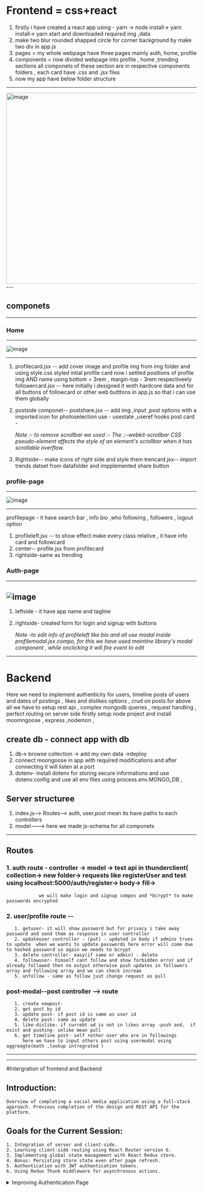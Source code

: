 
# Frontend = css+react
1. firstly i have created a react app using - yarn -> node install-> yarn  install-> yarn start  and downloaded required img ,data
2. make two blur rounded shapped circle  for corner  background  by make two div in app.js
3.  pages = my whole webpage have three pages mainly auth, home, profile
4. components =  now divided webpage into profile , home ,trending sections all componets of these section are in respective components folders , each card have .css and .jsx files
5. now my app have below folder structure
  ---
 <img width="505" alt="image" src="https://github.com/Akmeena4u/FullStack-SocialMediaApp/assets/93425334/35a2a61e-385d-4b8d-8ab4-c9bd2471fe89">
---

## componets 
---
### Home
---
![image](https://github.com/Akmeena4u/FullStack-SocialMediaApp/assets/93425334/c4730958-3561-42d5-87e2-afb63b6b4a52)

---
1. profilecard.jsx -- add cover image and profile img from img folder and using style.css styled intial profile card                                                                                                        now i settled positions of profile img AND  name using bottom = 3rem , margin-top - 3rem respectiveely
  followercard.jsx --   here initially i designed it woth hardcore data and for all buttons of followcard or other web butttons in app.js so that  i can use them globally


2. postside componet-- postshare.jsx -- add img ,input ,post options with a imported icon for photoselection use - usestate ,useref hooks
                       post card -

   *Note :- to remove scrollbar we used :-  The ::-webkit-scrollbar CSS pseudo-element affects the style of an element's scrollbar when it has scrollable overflow.*

 3. Rightside-- make icons of right side and style them
                trencard.jsx-- import trends datset from datafolder and impplemented share button

 
 ### profile-page 
 ---
 ![image](https://github.com/Akmeena4u/FullStack-SocialMediaApp/assets/93425334/b8f2cb6c-a4ef-42c7-8ff0-0559c52a0b10)

---
 profilepage - it have search bar , info bio ,who following , followers ,  logout option    
 1. profileleft.jsx -- to show effect make every class relative , it have info card  and followcard
 2. center-- profile.jsx from profilecard
 3. rightside-same as trending


### Auth-page
---
![image](https://github.com/Akmeena4u/FullStack-SocialMediaApp/assets/93425334/872eab97-fa8a-4ecf-91a2-288ed5260d20)
---
1. leftside - it have app name and tagline
2. rightside- created form for login and signup with buttons

   *Note -to edit info of profileleft  like bio and all use modal inside profilemodal.jsx compo, for this we have used maintine library's modal component , while onclicking it will fire event to 
          edit*
                         
---                   
        




# Backend 

Here we need to implement authenticity for users, timeline posts of users  and dates of postings , likes and dislikes options , crud on posts 
for above all we have to setup rest api , complex mongodb queries , request handling , perfect routing on server side 
firstly setup node project and install moomngoose ,  express ,nodemon ,

## create db - connect app with db
1. db-> browse collection -> add my own data ->deploy
2. connect moongoose in app  with required modifications and after connecting it will listen at a port
3. dotenv- install dotenv for storing secure informations and use dotenv.config and use all env files using process.env.MONGO_DB ,

## Server structuree 
1. index.js--> Routes--> auth, user,post mean its have paths to each controllers
2. model---> here we made js-schema  for all componets
----
## Routes 
### 1. auth route - controller -> model -> test api in thunderclient( collection-> new folder-> requests like registerUser and test using localhost:5000/auth/register-> body-> fill->
                we will make login and signup compos and *bcrypt* to make passwords encrypted
### 2. user/profile route --
       1. getuser- it will show password but for privacy i take away password and send them as response in user controller
       2. updateuser controller - (put) - updated in body if admins trues to update  when we wants to update passwords here error will come due to hashed password so again we needs to bcrypt 
       3. delete controller- easy(if same or admin) - delete
       4. followuser- himself cant follow and show forbidden error and if already followed then no output otherwise push updates in followers array and following array and we can check increae 
       5. unfollow - same as follow just change request as pull


### post-modal--post controller --> route
       1. create newpost- 
       2. get post by id
       3. update post- if post id is same as user id
       4. delete post- same as update
       5. like-dislike- if currebt ud is not in likes array -push and,  if exist and pushing- unlike mean pull
       6. get timeline post- self +other user who are in followings
          here we have to input others post using usermodal using aggreagte(math ,lookup intregrated )

  ---     

---

#Intergration of frontend and Backend

## Introduction:
    Overview of completing a social media application using a full-stack approach. Previous completion of the design and REST API for the platform.

## Goals for the Current Session:
    1. Integration of server and client-side.
    2. Learning client-side routing using React Router version 6.
    3. Implementing global state management with React Redux store.
    4. Bonus: Persisting store state even after page refresh.
    5. Authentication with JWT authentication tokens.
    6. Using Redux Thunk middleware for asynchronous actions.


<details>
###  <summary>Improving Authentication Page</summary>

  ### Improving Authentication Page

#### Setting Up Client-side:
1. Created a "client" folder for the frontend.
2. Initialized the client-side using `yarn start`.
3. Concurrently ran the server-side using `npm start`.
4. Opened VS Code and navigated to the "pages" directory.
5. Modified the login and signup components in the "or.jsx" file.
6. Removed the login function and utilized the signup component.
7. Structured the layout with a comment to distinguish between the left and right sides.
8. Implemented conditional rendering using the `useState` hook for login and signup forms.
9. Created a button to switch between login and signup forms based on user interaction.
10. Styled the clickable text with a pointer cursor.

#### Handling Form Inputs:
11. Initialized a `data` state with the `useState` hook to store input values.
12. Created a `handleChange` function to update the `data` state on input changes.
13. Applied the `handleChange` function to all input fields using the `onChange` attribute.
14. Changed the input type for password fields to "password" for security.

#### Confirming Passwords:
15. Added a `confirmPass` state to manage whether the confirmed password is valid.
16. Conditionally rendered an error message if the confirmed password doesn't match.
17. Styled the error message with a red color, font size, and margin.
18. Ensured the error message is displayed only when `confirmPass` is false.

#### Handling Form Submission:
19. Implemented a `handleSubmit` function to prevent default form submission.
20. Checked if the form is in signup mode and verified if the password matches the confirmed password.
21. Updated the `confirmPass` state accordingly.
22. Created a `resetForm` function to reset form values and clear error messages.
23. Called `resetForm` during the switch between login and signup modes.

#### Connecting to Backend:
24. Prepared the setup for connecting to the backend using Redux.
25. Introduced the concept of Redux for global state management.
26. Mentioned the use of reducers to store states based on their types.

### Conclusion:
27. Provided a comprehensive guide for setting up Redux for state management.
28. Assured step-by-step guidance for the upcoming backend connection process.
</details>
